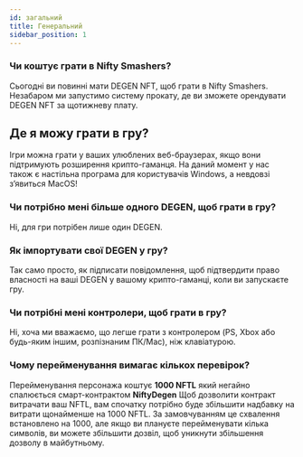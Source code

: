 ```yaml
---
id: загальний
title: Генеральний
sidebar_position: 1
---
```


### **Чи коштує грати в Nifty Smashers?**

Сьогодні ви повинні мати DEGEN NFT, щоб грати в Nifty Smashers. Незабаром ми запустимо систему прокату, де ви зможете орендувати DEGEN NFT за щотижневу плату.

## Де я можу грати в гру?

Ігри можна грати у ваших улюблених веб-браузерах, якщо вони підтримують розширення крипто-гаманця. На даний момент у нас також є настільна програма для користувачів Windows, а невдовзі з’явиться MacOS!

### **Чи потрібно мені більше одного DEGEN, щоб грати в гру?**

Ні, для гри потрібен лише один DEGEN.

### Як імпортувати свої DEGEN у гру?

Так само просто, як підписати повідомлення, щоб підтвердити право власності на ваші DEGEN у вашому крипто-гаманці, коли ви запускаєте гру.

### **Чи потрібні мені контролери, щоб грати в гру?**

Ні, хоча ми вважаємо, що легше грати з контролером (PS, Xbox або будь-яким іншим, розпізнаним ПК/Mac), ніж клавіатурою.

### Чому перейменування вимагає кількох перевірок?

Перейменування персонажа коштує **1000 NFTL** який негайно спалюється смарт-контрактом **NiftyDegen** Щоб дозволити контракт витрачати ваш NFTL, вам спочатку потрібно буде збільшити надбавку на витрати щонайменше на 1000 NFTL. За замовчуванням це схвалення встановлено на 1000, але якщо ви плануєте перейменувати кілька символів, ви можете збільшити дозвіл, щоб уникнути збільшення дозволу в майбутньому.
